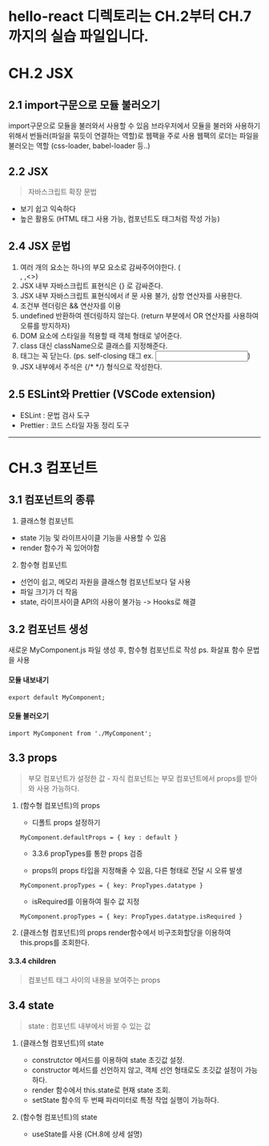 # hello-react 디렉토리는 CH.2부터 CH.7까지의 실습 파일입니다.

# CH.2 JSX

## 2.1 import구문으로 모듈 불러오기

import구문으로 모듈을 불러와서 사용할 수 있음
브라우저에서 모듈을 불러와 사용하기 위해서 번들러(파일을 묶듯이 연결하는 역할)로 웹팩을 주로 사용
웹팩의 로더는 파일을 불러오는 역할 (css-loader, babel-loader 등..)

## 2.2 JSX

> 자바스크립트 확장 문법

- 보기 쉽고 익숙하다
- 높은 활용도 (HTML 태그 사용 가능, 컴포넌트도 태그처럼 작성 가능)

## 2.4 JSX 문법

1. 여러 개의 요소는 하나의 부모 요소로 감싸주어야한다. (<div>, <Fragment>,<>)
2. JSX 내부 자바스크립트 표현식은 {} 로 감싸준다.
3. JSX 내부 자바스크립트 표현식에서 if 문 사용 불가, 삼항 연산자를 사용한다.
4. 조건부 렌더링은 && 연산자를 이용
5. undefined 반환하여 렌더링하지 않는다. (return 부분에서 OR 연산자를 사용하여 오류를 방지하자)
6. DOM 요소에 스타일을 적용할 때 객체 형태로 넣어준다.
7. class 대신 className으로 클래스를 지정해준다.
8. 태그는 꼭 닫는다. (ps. self-closing 태그 ex. <input/>)
9. JSX 내부에서 주석은 {/\* \*/} 형식으로 작성한다.

## 2.5 ESLint와 Prettier (VSCode extension)

- ESLint : 문법 검사 도구
- Prettier : 코드 스타일 자동 정리 도구

<hr />

# CH.3 컴포넌트

## 3.1 컴포넌트의 종류

1. 클래스형 컴포넌트

- state 기능 및 라이프사이클 기능을 사용할 수 있음
- render 함수가 꼭 있어야함

2. 함수형 컴포넌트

- 선언이 쉽고, 메모리 자원을 클래스형 컴포넌트보다 덜 사용
- 파일 크기가 더 작음
- state, 라이프사이클 API의 사용이 불가능 -> Hooks로 해결

## 3.2 컴포넌트 생성

새로운 MyComponent.js 파일 생성 후, 함수형 컴포넌트로 작성
ps. 화살표 함수 문법을 사용

#### 모듈 내보내기

<pre><code>export default MyComponent;</code></pre>

#### 모듈 불러오기

<pre><code>import MyComponent from './MyComponent';</code></pre>

## 3.3 props

> 부모 컴포넌트가 설정한 값 - 자식 컴포넌트는 부모 컴포넌트에서 props를 받아와 사용 가능하다.

1.  (함수형 컴포넌트)의 props

    - 디폴트 props 설정하기
    <pre><code>MyComponent.defaultProps = { key : default }</code></pre>

    - 3.3.6 propTypes를 통한 props 검증

    - props의 props 타입을 지정해줄 수 있음, 다른 형태로 전달 시 오류 발생
    <pre><code>MyComponent.propTypes = { key: PropTypes.datatype }</code></pre>

    - isRequired를 이용하여 필수 값 지정
    <pre><code>MyComponent.propTypes = { key: PropTypes.datatype.isRequired }</code></pre>

2.  (클래스형 컴포넌트)의 props
    render함수에서 비구조화할당을 이용하여 this.props를 조회한다.

#### 3.3.4 children

> 컴포넌트 태그 사이의 내용을 보여주는 props

## 3.4 state

> state : 컴포넌트 내부에서 바뀔 수 있는 값

1.  (클래스형 컴포넌트)의 state

    - construtctor 메서드를 이용하여 state 초깃값 설정.
    - constructor 메서드를 선언하지 않고, 객체 선언 형태로도 초깃값 설정이 가능하다.
    - render 함수에서 this.state로 현재 state 조회.
    - setState 함수의 두 번째 파라미터로 특정 작업 실행이 가능하다.

2.  (함수형 컴포넌트)의 state
    - useState를 사용 (CH.8에 상세 설명)
